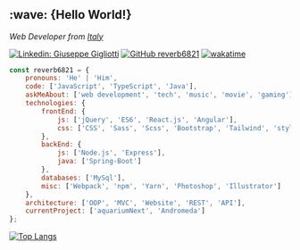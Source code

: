 # 

<h2> :wave: {Hello World!}</h2>
<p><em>Web Developer from <a href="http://www.unb.br">Italy</a>
</em></p>

[![Linkedin: Giuseppe Gigliotti](https://img.shields.io/badge/-giuseppegigliotti-blue?style=flat-square&logo=Linkedin&logoColor=white&link=https://www.linkedin.com/in/gigliottigiuseppe/)](https://www.linkedin.com/in/gigliottigiuseppe/)
[![GitHub reverb6821](https://img.shields.io/github/followers/reverb6821?label=follow&style=social)](https://github.com/reverb6821)
[![wakatime](https://wakatime.com/badge/user/050278f0-d512-49a5-930c-95e2028c09be.svg)](https://wakatime.com/@050278f0-d512-49a5-930c-95e2028c09be)

<p>
</p>

```javascript
const reverb6821 = {
    pronouns: 'He' | 'Him',
    code: ['JavaScript', 'TypeScript', 'Java'],
    askMeAbout: ['web development', 'tech', 'music', 'movie', 'gaming'],
    technologies: {
        frontEnd: {
            js: ['jQuery', 'ES6', 'React.js', 'Angular'],
            css: ['CSS', 'Sass', 'Scss', 'Bootstrap', 'Tailwind', 'styled-components']
        },
        backEnd: {
            js: ['Node.js', 'Express'],
            java: ['Spring-Boot']
        },
        databases: ['MySql'],
        misc: ['Webpack', 'npm', 'Yarn', 'Photoshop', 'Illustrator']
    },
    architecture: ['OOP', 'MVC', 'Website', 'REST', 'API'],
    currentProject: ['aquariumNext', 'Andromeda']
};
```

[![Top Langs](https://github-readme-stats.vercel.app/api/top-langs/?username=reverb6821&layout=compact&hide=css,html)](https://github.com/reverb6821/github-readme-stats)



<!--
**ReverbOD/ReverbOD** is a ✨ _special_ ✨ repository because its `README.md` (this file) appears on your GitHub profile.

Here are some ideas to get you started:

- 🔭 I’m currently working on ...
- 🌱 I’m currently learning ...
- 👯 I’m looking to collaborate on ...
- 🤔 I’m looking for help with ...
- 💬 Ask me about ...
- 📫 How to reach me: ...
- 😄 Pronouns: ...
- ⚡ Fun fact: ...
-->
